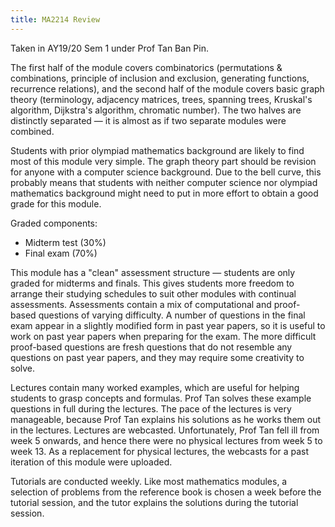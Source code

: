 ```yaml
---
title: MA2214 Review
---
```


Taken in AY19/20 Sem 1 under Prof Tan Ban Pin.

The first half of the module covers combinatorics (permutations & combinations, principle of inclusion and exclusion, generating functions, recurrence relations), and the second half of the module covers basic graph theory (terminology, adjacency matrices, trees, spanning trees, Kruskal's algorithm, Dijkstra's algorithm, chromatic number).  The two halves are distinctly separated — it is almost as if two separate modules were combined.

Students with prior olympiad mathematics background are likely to find most of this module very simple.  The graph theory part should be revision for anyone with a computer science background.  Due to the bell curve, this probably means that students with neither computer science nor olympiad mathematics background might need to put in more effort to obtain a good grade for this module.

Graded components:
- Midterm test (30%)
- Final exam (70%)

This module has a "clean" assessment structure — students are only graded for midterms and finals.  This gives students more freedom to arrange their studying schedules to suit other modules with continual assessments.  Assessments contain a mix of computational and proof-based questions of varying difficulty.  A number of questions in the final exam appear in a slightly modified form in past year papers, so it is useful to work on past year papers when preparing for the exam.  The more difficult proof-based questions are fresh questions that do not resemble any questions on past year papers, and they may require some creativity to solve.

Lectures contain many worked examples, which are useful for helping students to grasp concepts and formulas.  Prof Tan solves these example questions in full during the lectures.  The pace of the lectures is very manageable, because Prof Tan explains his solutions as he works them out in the lectures.  Lectures are webcasted.  Unfortunately, Prof Tan fell ill from week 5 onwards, and hence there were no physical lectures from week 5 to week 13.  As a replacement for physical lectures, the webcasts for a past iteration of this module were uploaded.

Tutorials are conducted weekly.  Like most mathematics modules, a selection of problems from the reference book is chosen a week before the tutorial session, and the tutor explains the solutions during the tutorial session.